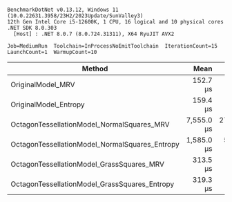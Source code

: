 ```

BenchmarkDotNet v0.13.12, Windows 11 (10.0.22631.3958/23H2/2023Update/SunValley3)
12th Gen Intel Core i5-12600K, 1 CPU, 16 logical and 10 physical cores
.NET SDK 8.0.303
  [Host] : .NET 8.0.7 (8.0.724.31311), X64 RyuJIT AVX2

Job=MediumRun  Toolchain=InProcessNoEmitToolchain  IterationCount=15  
LaunchCount=1  WarmupCount=10  

```
| Method                                         | Mean       | Error     | StdDev    | Gen0     | Gen1     | Gen2     | Allocated   |
|----------------------------------------------- |-----------:|----------:|----------:|---------:|---------:|---------:|------------:|
| OriginalModel_MRV                              |   152.7 μs |   2.32 μs |   2.05 μs |  11.2305 |   2.4414 |        - |   119.55 KB |
| OriginalModel_Entropy                          |   159.4 μs |   5.63 μs |   5.27 μs |  11.4746 |   2.6855 |        - |   119.55 KB |
| OctagonTessellationModel_NormalSquares_MRV     | 7,555.0 μs | 271.82 μs | 254.26 μs | 750.0000 | 734.3750 | 539.0625 | 13799.63 KB |
| OctagonTessellationModel_NormalSquares_Entropy | 1,585.0 μs |  51.68 μs |  48.35 μs | 406.2500 | 378.9063 | 332.0313 |  3661.09 KB |
| OctagonTessellationModel_GrassSquares_MRV      |   313.5 μs |   2.23 μs |   2.08 μs |  31.7383 |  15.6250 |        - |   327.88 KB |
| OctagonTessellationModel_GrassSquares_Entropy  |   319.3 μs |   3.40 μs |   3.18 μs |  31.7383 |  15.6250 |        - |   327.88 KB |
